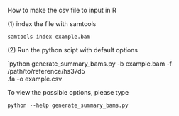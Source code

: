 How to make the csv file to input in R

(1) index the file with samtools

`samtools index example.bam`

(2) Run the python scipt with default options

`python generate_summary_bams.py -b example.bam -f /path/to/reference/hs37d5\
.fa -o example.csv


To view the possible options, please type

`python --help generate_summary_bams.py`


